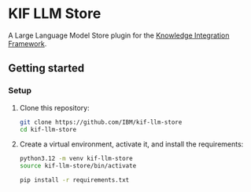 # KIF LLM Store
A Large Language Model Store plugin for the [Knowledge Integration Framework](https://github.com/IBM/kif).

## Getting started


### Setup

1. Clone this repository:

    ```bash
    git clone https://github.com/IBM/kif-llm-store
    cd kif-llm-store

2. Create a virtual environment, activate it, and install the requirements:

    ```bash
    python3.12 -m venv kif-llm-store
    source kif-llm-store/bin/activate
    ```

    ```bash
    pip install -r requirements.txt
    ```

